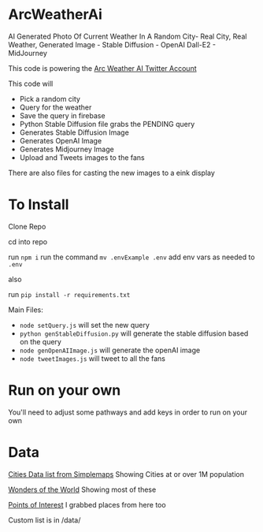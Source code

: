 # ArcWeatherAi
AI Generated Photo Of Current Weather In A Random City- Real City, Real Weather, Generated Image - Stable Diffusion - OpenAI Dall-E2 - MidJourney

This code is powering the [Arc Weather AI Twitter Account](https://x.com/ArcWeather)

This code will

- Pick a random city
- Query for the weather
- Save the query in firebase
- Python Stable Diffusion file grabs the PENDING query
- Generates Stable Diffusion Image
- Generates OpenAI Image
- Generates Midjourney Image
- Upload and Tweets images to the fans

There are also files for casting the new images to a eink display

# To Install
Clone Repo

cd into repo

run `npm i` run the command `mv .envExample .env` add env vars as needed to `.env`

also

run `pip install -r requirements.txt`

Main Files:
- `node setQuery.js` will set the new query
- `python genStableDiffusion.py` will generate the stable diffusion based on the query
- `node genOpenAIImage.js` will generate the openAI image
- `node tweetImages.js` will tweet to all the fans

# Run on your own
You'll need to adjust some pathways and add keys in order to run on your own

# Data
[Cities Data list from Simplemaps](https://simplemaps.com/data/world-cities) Showing Cities at or over 1M population

[Wonders of the World](https://www.kaggle.com/datasets/karnikakapoor/wonders-of-world) Showing most of these

[Points of Interest](https://www.kaggle.com/datasets/ehallmar/points-of-interest-poi-database) I grabbed places from here too

Custom list is in /data/
